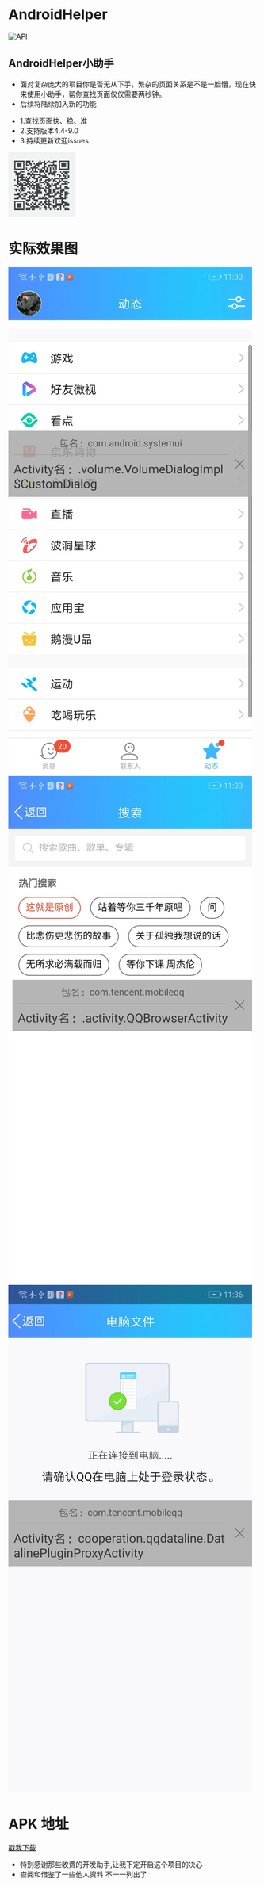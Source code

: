 # AndroidHelper

[![API](https://img.shields.io/badge/API-20%2B-brightgreen.svg?style=flat)](https://android-arsenal.com/api?level=20)

## AndroidHelper小助手
  - 面对复杂庞大的项目你是否无从下手，繁杂的页面关系是不是一脸懵，现在快来使用小助手，帮你查找页面仅仅需要两秒钟。
  - 后续将陆续加入新的功能


* 1.查找页面快、稳、准
* 2.支持版本4.4-9.0
* 3.持续更新欢迎issues



 ![image](https://raw.githubusercontent.com/dust365/AndroidHelper/master/app/images/downLoadCode.png)
 
 # 实际效果图
 ![image](https://github.com/dust365/AndroidHelper/blob/master/app/images/A1.jpg)
 ![image](https://github.com/dust365/AndroidHelper/blob/master/app/images/A2.jpg)
 ![image](https://github.com/dust365/AndroidHelper/blob/master/app/images/A3.jpg)


# APK 地址
[戳我下载](https://raw.githubusercontent.com/dust365/AndroidHelper/master/app/goodApk/app-release1.apk)



* 特别感谢那些收费的开发助手,让我下定开启这个项目的决心
* 查阅和借鉴了一些他人资料 不一一列出了
<br/>

